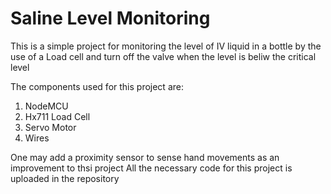 # Saline Level Monitoring

This is a simple project for monitoring the level of IV liquid in a bottle by the use of a Load cell and turn off the valve when the level is beliw the critical level

The components used for this project are:
1) NodeMCU
2) Hx711 Load Cell
3) Servo Motor
4) Wires

One may add a proximity sensor to sense hand movements as an improvement to thsi project
All the necessary code for this project is uploaded in the repository
